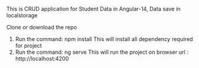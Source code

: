 This is CRUD application for Student Data in Angular-14, Data save in localstorage

Clone or download the repo
 1.  Run the command: npm install This will install all dependency required for project
 2. Run the command: ng serve This will run the project on browser url : http://localhost:4200
